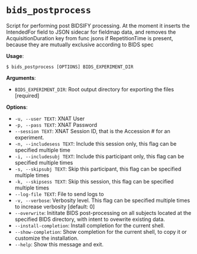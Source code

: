 # `bids_postprocess`

Script for performing post BIDSIFY processing.
At the moment it inserts the IntendedFor field
to JSON sidecar for fieldmap data, and removes
the AcquisitionDuration key from func jsons if
RepetitionTime is present, because they are
mutually exclusive according to BIDS spec

**Usage**:

```console
$ bids_postprocess [OPTIONS] BIDS_EXPERIMENT_DIR
```

**Arguments**:

* `BIDS_EXPERIMENT_DIR`: Root output directory for exporting the files  [required]

**Options**:

* `-u, --user TEXT`: XNAT User
* `-p, --pass TEXT`: XNAT Password
* `--session TEXT`: XNAT Session ID, that is the Accession # for an experiment.
* `-n, --includesess TEXT`: Include this session only, this flag can be specified multiple time
* `-i, --includesubj TEXT`: Include this participant only, this flag can be specified multiple times
* `-s, --skipsubj TEXT`: Skip this participant, this flag can be specified multiple times
* `-k, --skipsess TEXT`: Skip this session, this flag can be specified multiple times
* `--log-file TEXT`: File to send logs to
* `-v, --verbose`: Verbosity level. This flag can be specified multiple times to increase verbosity  [default: 0]
* `--overwrite`: Inititate BIDS post-processing on all subjects located at the specified BIDS             directory, with intent to ovewrite existing data.
* `--install-completion`: Install completion for the current shell.
* `--show-completion`: Show completion for the current shell, to copy it or customize the installation.
* `--help`: Show this message and exit.
